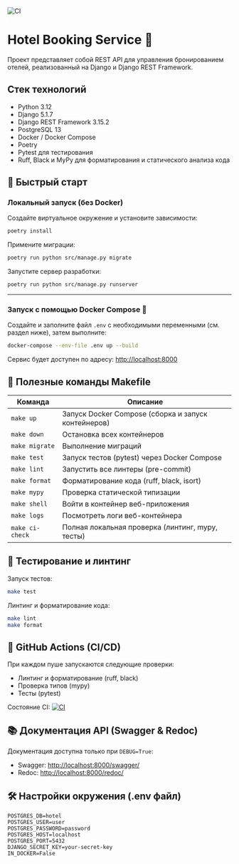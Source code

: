 ![CI](https://github.com/sodavoroza/hotel_booking_service/actions/workflows/ci.yml/badge.svg)

# Hotel Booking Service 🏨

Проект представляет собой REST API для управления бронированием отелей, реализованный на Django и Django REST Framework. 

## Стек технологий

- Python 3.12
- Django 5.1.7
- Django REST Framework 3.15.2
- PostgreSQL 13
- Docker / Docker Compose
- Poetry
- Pytest для тестирования
- Ruff, Black и MyPy для форматирования и статического анализа кода

## 🚀 Быстрый старт

### Локальный запуск (без Docker)

Создайте виртуальное окружение и установите зависимости:

```bash
poetry install
```

Примените миграции:

```bash
poetry run python src/manage.py migrate
```

Запустите сервер разработки:

```bash
poetry run python src/manage.py runserver
```

---

### Запуск с помощью Docker Compose 🐳

Создайте и заполните файл `.env` с необходимыми переменными (см. раздел ниже), затем выполните:

```bash
docker-compose --env-file .env up --build
```

Сервис будет доступен по адресу:
[http://localhost:8000](http://localhost:8000)

## 🔧 Полезные команды Makefile

| Команда            | Описание                                            |
|--------------------|-----------------------------------------------------|
| `make up`          | Запуск Docker Compose (сборка и запуск контейнеров) |
| `make down`        | Остановка всех контейнеров                          |
| `make migrate`     | Выполнение миграций                                 |
| `make test`        | Запуск тестов (pytest) через Docker Compose         |
| `make lint`        | Запустить все линтеры (pre-commit)                  |
| `make format`      | Форматирование кода (ruff, black, isort)            |
| `make mypy`        | Проверка статической типизации                      |
| `make shell`       | Войти в контейнер веб-приложения                    |
| `make logs`        | Посмотреть логи веб-контейнера                      |
| `make ci-check`    | Полная локальная проверка (линтинг, mypy, тесты)    |

## 🧪 Тестирование и линтинг

Запуск тестов:

```bash
make test
```

Линтинг и форматирование кода:

```bash
make lint
make format
```

## 🚦 GitHub Actions (CI/CD)

При каждом пуше запускаются следующие проверки:

- Линтинг и форматирование (ruff, black)
- Проверка типов (mypy)
- Тесты (pytest)

Состояние CI: [![CI](https://github.com/sodavoroza/hotel_booking_service/actions/workflows/ci.yml/badge.svg)](https://github.com/sodavoroza/hotel_booking_service/actions)

## 📚 Документация API (Swagger & Redoc)

Документация доступна только при `DEBUG=True`:

- Swagger: [http://localhost:8000/swagger/](http://localhost:8000/swagger/)
- Redoc: [http://localhost:8000/redoc/](http://localhost:8000/redoc/)

## 🛠️ Настройки окружения (.env файл)

```env
POSTGRES_DB=hotel
POSTGRES_USER=user
POSTGRES_PASSWORD=password
POSTGRES_HOST=localhost
POSTGRES_PORT=5432
DJANGO_SECRET_KEY=your-secret-key
IN_DOCKER=False
```